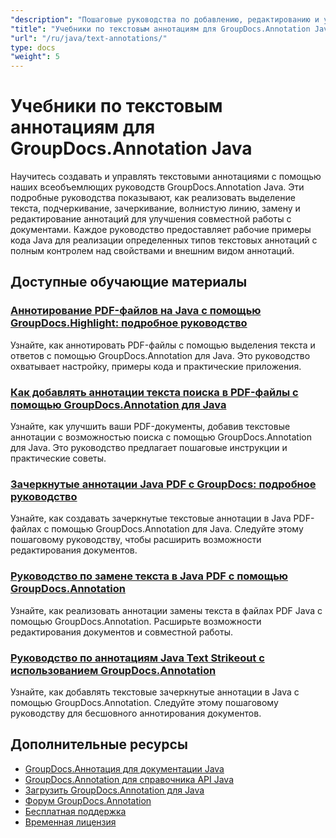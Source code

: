 ```yaml
---
"description": "Пошаговые руководства по добавлению, редактированию и управлению текстовыми аннотациями в документах с помощью GroupDocs.Annotation для Java."
"title": "Учебники по текстовым аннотациям для GroupDocs.Annotation Java"
"url": "/ru/java/text-annotations/"
type: docs
"weight": 5
---
```


# Учебники по текстовым аннотациям для GroupDocs.Annotation Java

Научитесь создавать и управлять текстовыми аннотациями с помощью наших всеобъемлющих руководств GroupDocs.Annotation Java. Эти подробные руководства показывают, как реализовать выделение текста, подчеркивание, зачеркивание, волнистую линию, замену и редактирование аннотаций для улучшения совместной работы с документами. Каждое руководство предоставляет рабочие примеры кода Java для реализации определенных типов текстовых аннотаций с полным контролем над свойствами и внешним видом аннотаций.

## Доступные обучающие материалы

### [Аннотирование PDF-файлов на Java с помощью GroupDocs.Highlight: подробное руководство](./annotate-pdfs-groupdocs-highlight-java/)
Узнайте, как аннотировать PDF-файлы с помощью выделения текста и ответов с помощью GroupDocs.Annotation для Java. Это руководство охватывает настройку, примеры кода и практические приложения.

### [Как добавлять аннотации текста поиска в PDF-файлы с помощью GroupDocs.Annotation для Java](./add-search-text-annotations-pdf-groupdocs-java/)
Узнайте, как улучшить ваши PDF-документы, добавив текстовые аннотации с возможностью поиска с помощью GroupDocs.Annotation для Java. Это руководство предлагает пошаговые инструкции и практические советы.

### [Зачеркнутые аннотации Java PDF с GroupDocs: подробное руководство](./java-pdf-strikeout-annotations-groupdocs/)
Узнайте, как создавать зачеркнутые текстовые аннотации в Java PDF-файлах с помощью GroupDocs.Annotation для Java. Следуйте этому пошаговому руководству, чтобы расширить возможности редактирования документов.

### [Руководство по замене текста в Java PDF с помощью GroupDocs.Annotation](./java-pdf-text-replacement-groupdocs-annotation/)
Узнайте, как реализовать аннотации замены текста в файлах PDF Java с помощью GroupDocs.Annotation. Расширьте возможности редактирования документов и совместной работы.

### [Руководство по аннотациям Java Text Strikeout с использованием GroupDocs.Annotation](./java-text-strikeout-annotation-groupdocs/)
Узнайте, как добавлять текстовые зачеркнутые аннотации в Java с помощью GroupDocs.Annotation. Следуйте этому пошаговому руководству для бесшовного аннотирования документов.

## Дополнительные ресурсы

- [GroupDocs.Аннотация для документации Java](https://docs.groupdocs.com/annotation/java/)
- [GroupDocs.Annotation для справочника API Java](https://reference.groupdocs.com/annotation/java/)
- [Загрузить GroupDocs.Annotation для Java](https://releases.groupdocs.com/annotation/java/)
- [Форум GroupDocs.Annotation](https://forum.groupdocs.com/c/annotation)
- [Бесплатная поддержка](https://forum.groupdocs.com/)
- [Временная лицензия](https://purchase.groupdocs.com/temporary-license/)